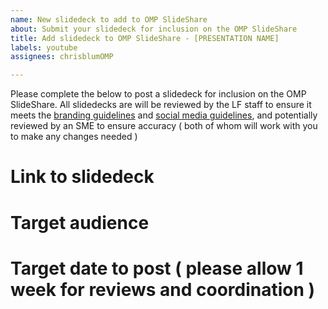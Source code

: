 ```yaml
---
name: New slidedeck to add to OMP SlideShare
about: Submit your slidedeck for inclusion on the OMP SlideShare
title: Add slidedeck to OMP SlideShare - [PRESENTATION NAME]
labels: youtube
assignees: chrisblumOMP

---
```


Please complete the below to post a slidedeck for inclusion on the OMP SlideShare. All slidedecks are will be reviewed by the LF staff to ensure it meets the [branding guidelines](https://github.com/openmainframeproject/foundation/blob/master/BRANDING_GUIDELINES.md) and [social media guidelines](https://github.com/openmainframeproject/foundation/blob/master/SOCIAL_MEDIA_GUIDELINES.md), and potentially reviewed by an SME to ensure accuracy ( both of whom will work with you to make any changes needed )

# Link to slidedeck

# Target audience

# Target date to post ( please allow 1 week for reviews and coordination )
